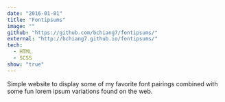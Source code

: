 ```yaml
---
date: "2016-01-01"
title: "Fontipsums"
image: ""
github: "https://github.com/bchiang7/fontipsums/"
external: "http://bchiang7.github.io/fontipsums/"
tech:
  - HTML
  - SCSS
show: "true"
---
```


Simple website to display some of my favorite font pairings combined with some fun lorem ipsum variations found on the web.
